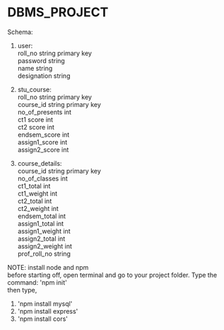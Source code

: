 # DBMS_PROJECT

Schema:

1. user:  
   roll_no string primary key  
   password string  
   name string  
   designation string  
   
2. stu_course:  
   roll_no string primary key  
   course_id string primary key  
   no_of_presents int  
   ct1 score int  
   ct2 score int  
   endsem_score int  
   assign1_score int  
   assign2_score int  
   
3. course_details:  
   course_id string primary key  
   no_of_classes int  
   ct1_total int  
   ct1_weight int  
   ct2_total int  
   ct2_weight int  
   endsem_total int  
   assign1_total int  
   assign1_weight int  
   assign2_total int  
   assign2_weight int  
   prof_roll_no string  
   
NOTE: install node and npm  
before starting off, open terminal and go to your project folder. Type the command: 'npm init'  
then type,  
1. 'npm install mysql'
2. 'npm install express'
3. 'npm install cors'
